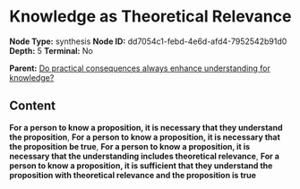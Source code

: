 # Knowledge as Theoretical Relevance

**Node Type:** synthesis
**Node ID:** dd7054c1-febd-4e6d-afd4-7952542b91d0
**Depth:** 5
**Terminal:** No

**Parent:** [Do practical consequences always enhance understanding for knowledge?](do-practical-consequences-always-enhance-understanding-for-knowledge-antithesis-2ee9351e-d407-450a-8c00-6fa38279f513.md)

## Content

**For a person to know a proposition, it is necessary that they understand the proposition**, **For a person to know a proposition, it is necessary that the proposition be true**, **For a person to know a proposition, it is necessary that the understanding includes theoretical relevance**, **For a person to know a proposition, it is sufficient that they understand the proposition with theoretical relevance and the proposition is true**
